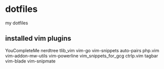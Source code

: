 # dotfiles
my dotfiles 

## installed vim plugins

YouCompleteMe        nerdtree             tlib_vim             vim-go               vim-snippets
auto-pairs           php.vim              vim-addon-mw-utils   vim-powerline        vim_snippets_for_gcg
ctrlp.vim            tagbar               vim-blade            vim-snipmate
